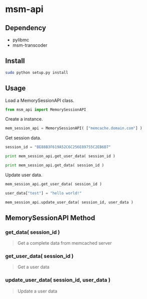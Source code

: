 msm-api
=============

## Dependency

* pylibmc
* msm-transcoder

## Install

```bash
sudo python setup.py install
```

## Usage

Load a MemorySessionAPI class.

```py
from msm_api import MemorySessionAPI
```

Create a instance.

```py
mem_session_api = MemorySessionAPI( ["memcache.domain.com"] )
```

Get session data.

```py
session_id = "BE88B3F619A52C6C256E89755C2EB6D7"

print mem_session_api.get_user_data( session_id )

print mem_session_api.get_data( session_id )
```

Update user data.

```py
mem_session_api.get_user_data( session_id )

user_data["test"] = "hello world!"

mem_session_api.update_user_data( session_id, user_data )
```

## MemorySessionAPI Method

### get_data( session_id )
> Get a complete data from memcached server

### get_user_data( session_id )
> Get a user data

### update_user_data( session_id, user_data )
> Update a user data
